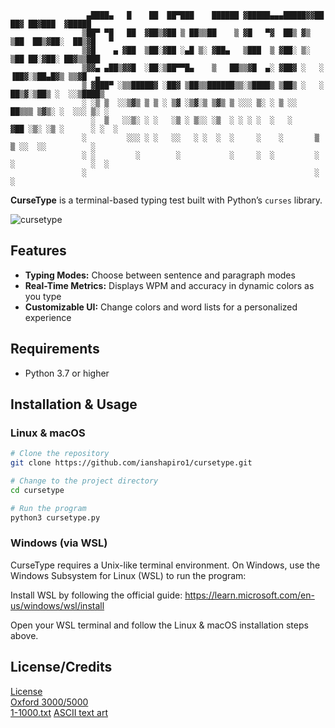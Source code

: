 ```text
                 ▄████▄   █    ██  ██▀███    ██████ ▓█████▄▄▄█████▓▓██   ██▓ ██▓███  ▓█████ 
                ▒██▀ ▀█   ██  ▓██▒▓██ ▒ ██▒▒██    ▒ ▓█   ▀▓  ██▒ ▓▒ ▒██  ██▒▓██░  ██▒▓█   ▀ 
                ▒▓█    ▄ ▓██  ▒██░▓██ ░▄█ ▒░ ▓██▄   ▒███  ▒ ▓██░ ▒░  ▒██ ██░▓██░ ██▓▒▒███   
                ▒▓▓▄ ▄██▒▓▓█  ░██░▒██▀▀█▄    ▒   ██▒▒▓█  ▄░ ▓██▓ ░   ░ ▐██▓░▒██▄█▓▒ ▒▒▓█  ▄ 
                ▒ ▓███▀ ░▒▒█████▓ ░██▓ ▒██▒▒██████▒▒░▒████▒ ▒██▒ ░   ░ ██▒▓░▒██▒ ░  ░░▒████▒
                ░ ░▒ ▒  ░░▒▓▒ ▒ ▒ ░ ▒▓ ░▒▓░▒ ▒▓▒ ▒ ░░░ ▒░ ░ ▒ ░░      ██▒▒▒ ▒▓▒░ ░  ░░░ ▒░ ░
                  ░  ▒   ░░▒░ ░ ░   ░▒ ░ ▒░░ ░▒  ░ ░ ░ ░  ░   ░     ▓██ ░▒░ ░▒ ░      ░ ░  ░
                ░         ░░░ ░ ░   ░░   ░ ░  ░  ░     ░    ░       ▒ ▒ ░░  ░░          ░   
                ░ ░         ░        ░           ░     ░  ░         ░ ░                 ░  ░
                ░                                                   ░ ░                     
```
**CurseType** is a terminal-based typing test built with Python’s `curses` library.  

![cursetype](https://github.com/user-attachments/assets/d58d8d89-828f-4b83-b378-0ca85b6fb93b)

## Features

- **Typing Modes:** Choose between sentence and paragraph modes
- **Real-Time Metrics:** Displays WPM and accuracy in dynamic colors as you type
- **Customizable UI:** Change colors and word lists for a personalized experience

## Requirements

- Python 3.7 or higher

## Installation & Usage

### Linux & macOS

```bash
# Clone the repository
git clone https://github.com/ianshapiro1/cursetype.git

# Change to the project directory
cd cursetype

# Run the program
python3 cursetype.py
```
### Windows (via WSL)
CurseType requires a Unix-like terminal environment. On Windows, use the Windows Subsystem for Linux (WSL) to run the program:

Install WSL by following the official guide:
https://learn.microsoft.com/en-us/windows/wsl/install

Open your WSL terminal and follow the Linux & macOS installation steps above.
## License/Credits  
[License](LICENSE.txt)  
[Oxford 3000/5000](https://github.com/tgmgroup/Word-List-from-Oxford-Longman-5000)  
[1-1000.txt](https://gist.github.com/deekayen/4148741)
[ASCII text art](http://www.patorjk.com/software/taag) 
